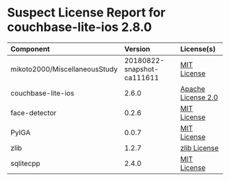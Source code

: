 
Suspect License Report for couchbase-lite-ios 2.8.0
===================================================

|Component|Version|License(s)|
| :--- | :--- | :--- |
|mikoto2000/MiscellaneousStudy|20180822-snapshot-ca111611|[MIT License](../../license-data/ad705c59-6893-4980-bdbf-0837f1823cc4.txt)|
|couchbase-lite-ios|2.6.0|[Apache License 2.0](../../license-data/7cae335f-1193-421e-92f1-8802b4243e93.txt)|
|face-detector|0.2.6|[MIT License](../../license-data/ad705c59-6893-4980-bdbf-0837f1823cc4.txt)|
|PyIGA|0.0.7|[MIT License](../../license-data/ad705c59-6893-4980-bdbf-0837f1823cc4.txt)|
|zlib|1.2.7|[zlib License](../../license-data/7bf4506f-7531-4655-a4bf-e9deb4d2cc8e.txt)|
|sqlitecpp|2.4.0|[MIT License](../../license-data/ad705c59-6893-4980-bdbf-0837f1823cc4.txt)|
